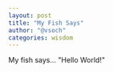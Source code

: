 ```yaml
---
layout: post
title: "My Fish Says"
author: "@vsoch"
categories: wisdom
---
```


My fish says... "Hello World!"
